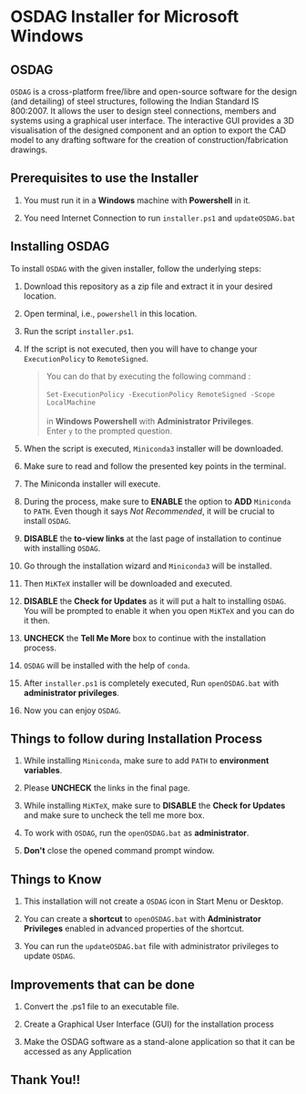 # OSDAG Installer for Microsoft Windows

## OSDAG

`OSDAG` is a cross-platform free/libre and open-source software for the design (and detailing) of steel structures, following the Indian Standard IS 800:2007. It allows the user to design steel connections, members and systems using a graphical user interface. The interactive GUI provides a 3D visualisation of the designed component and an option to export the CAD model to any drafting software for the creation of construction/fabrication drawings.

## Prerequisites to use the Installer

1. You must run it in a **Windows** machine with **Powershell** in it.

2. You need Internet Connection to run `installer.ps1` and `updateOSDAG.bat`

## Installing OSDAG
To install `OSDAG` with the given installer, follow the underlying steps:

1. Download this repository as a zip file and extract it in your desired location.

2. Open terminal, i.e., `powershell` in this location.

3. Run the script `installer.ps1`.

4. If the script is not executed, then you will have to change your `ExecutionPolicy` to `RemoteSigned`.
    > You can do that by executing the following command : <br/><br/>`Set-ExecutionPolicy -ExecutionPolicy RemoteSigned -Scope LocalMachine` <br/><br/>in **Windows Powershell** with **Administrator Privileges**. <br/>
 Enter `y` to the prompted question.

5. When the script is executed, `Miniconda3` installer will be downloaded.

6. Make sure to read and follow the presented key points in the terminal.

7. The Miniconda installer will execute.

8. During the process, make sure to **ENABLE** the option to **ADD** `Miniconda` to `PATH`. Even though it says _Not Recommended_, it will be crucial to install `OSDAG`.

9. **DISABLE** the **to-view links** at the last page of installation to continue with installing `OSDAG`.

10. Go through the installation wizard and `Miniconda3` will be installed.

11. Then `MiKTeX` installer will be downloaded and executed.

12. **DISABLE** the **Check for Updates** as it will put a halt to installing `OSDAG`. You will be prompted to enable it when you open `MiKTeX` and you can do it then.

13. **UNCHECK** the **Tell Me More** box to continue with the installation process.

14. `OSDAG` will be installed with the help of `conda`. 

15. After `installer.ps1` is completely executed, Run `openOSDAG.bat` with **administrator privileges**.

16. Now you can enjoy `OSDAG`.

## Things to follow during Installation Process

1. While installing `Miniconda`, make sure to add `PATH` to **environment variables**.

2. Please **UNCHECK** the links in the final page.

3. While installing `MiKTeX`, make sure to **DISABLE** the **Check for Updates** and make sure to uncheck the tell me more box.

4. To work with `OSDAG`, run the `openOSDAG.bat` as **administrator**.

5. **Don't** close the opened command prompt window.

## Things to Know

1. This installation will not create a `OSDAG` icon in Start Menu or Desktop.

2. You can create a **shortcut** to `openOSDAG.bat` with **Administrator Privileges** enabled in advanced properties of the shortcut.

3. You can run the `updateOSDAG.bat` file with administrator privileges to update `OSDAG`.

## Improvements that can be done

1. Convert the .ps1 file to an executable file.

2. Create a Graphical User Interface (GUI) for the installation process

3. Make the OSDAG software as a stand-alone application so that it can be accessed as any Application

**Thank You!!**
---
